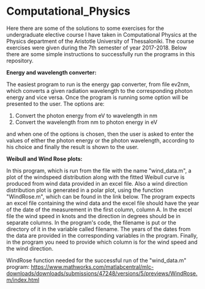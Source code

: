 # Computational_Physics
Here there are some of the solutions to some exercises for the undergraduate elective course I have taken in Computational Physics at the Physics department of the Aristotle University of Thessaloniki. The course exercises were given during the 7th semester of year 2017-2018. Below there are some simple instructions to successfully run the programs in this repository.

**Energy and wavelength converter:**

The easiest program to run is the energy gap converter, from file ev2nm, which converts a given radiation wavelength to the corresponding photon energy and vice versa. Once the program is running some option will be presented to the user. The options are:

1. Convert the photon energy from eV to wavelength in nm
2. Convert the wavelength from nm to photon energy in eV

and when one of the options is chosen, then the user is asked to enter the values of either the photon energy or the photon wavelength, according to his choice and finally the result is shown to the user.

**Weibull and Wind Rose plots:**

In this program, which is run from the file with the name "wind_data.m", a plot of the windspeed distribution along with the fitted Weibull curve is produced from wind data provided in an excel file. Also a wind direction distribution plot is generated in a polar plot, using the function "WindRose.m", which can be found in the link below. The program expects an excel file containing the wind data and the excel file should have the year of the date of the measurement in the first column, column A. In the excel file the wind speed in knots and the direction in degrees should be in separate columns. In the program's code, the filename is put or the directory of it in the variable called filename. The years of the dates from the data are provided in the corresponding variables in the program. Finally, in the program you need to provide which column is for the wind speed and the wind direction.

WindRose function needed for the successful run of the "wind_data.m" program: https://www.mathworks.com/matlabcentral/mlc-downloads/downloads/submissions/47248/versions/5/previews/WindRose.m/index.html
